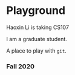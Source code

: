 # Playground

Haoxin Li is taking CS107

I am a graduate student.

A place to play with `git`.

### Fall 2020
